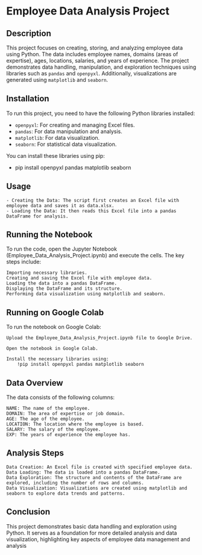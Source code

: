 # Employee Data Analysis Project

##  Description
This project focuses on creating, storing, and analyzing employee data using Python. The data includes employee names, domains (areas of expertise), ages, locations, salaries, and years of experience. The project demonstrates data handling, manipulation, and exploration techniques using libraries such as `pandas` and `openpyxl`. Additionally, visualizations are generated using `matplotlib` and `seaborn`.

##  Installation
To run this project, you need to have the following Python libraries installed:

- `openpyxl`: For creating and managing Excel files.
- `pandas`: For data manipulation and analysis.
- `matplotlib`: For data visualization.
- `seaborn`: For statistical data visualization.

You can install these libraries using pip:
  - pip install openpyxl pandas matplotlib seaborn

##  Usage
    - Creating the Data: The script first creates an Excel file with employee data and saves it as data.xlsx.
    - Loading the Data: It then reads this Excel file into a pandas DataFrame for analysis.

##  Running the Notebook

To run the code, open the Jupyter Notebook (Employee_Data_Analysis_Project.ipynb) and execute the cells. The key steps include:

    Importing necessary libraries.
    Creating and saving the Excel file with employee data.
    Loading the data into a pandas DataFrame.
    Displaying the DataFrame and its structure.
    Performing data visualization using matplotlib and seaborn.

## Running on Google Colab

To run the notebook on Google Colab:

    Upload the Employee_Data_Analysis_Project.ipynb file to Google Drive.

    Open the notebook in Google Colab.

    Install the necessary libraries using:
        !pip install openpyxl pandas matplotlib seaborn


## Data Overview

The data consists of the following columns:

    NAME: The name of the employee.
    DOMAIN: The area of expertise or job domain.
    AGE: The age of the employee.
    LOCATION: The location where the employee is based.
    SALARY: The salary of the employee.
    EXP: The years of experience the employee has.

## Analysis Steps

    Data Creation: An Excel file is created with specified employee data.
    Data Loading: The data is loaded into a pandas DataFrame.
    Data Exploration: The structure and contents of the DataFrame are explored, including the number of rows and columns.
    Data Visualization: Visualizations are created using matplotlib and seaborn to explore data trends and patterns.

## Conclusion

  This project demonstrates basic data handling and exploration using Python. It serves as a foundation for more detailed analysis and data visualization, highlighting key aspects of employee data management and  analysis
